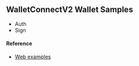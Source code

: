 ## WalletConnectV2 Wallet Samples

- Auth
- Sign

#### Reference
- [Web examples](https://github.com/WalletConnect/web-examples)

